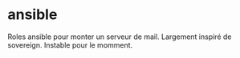 # ansible

Roles ansible pour monter un serveur de mail. Largement inspiré de sovereign. Instable pour le momment.

